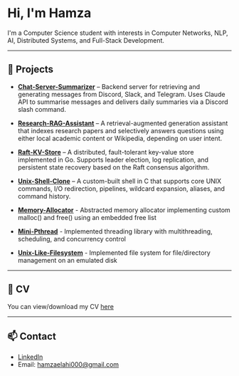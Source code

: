 # Hi, I'm Hamza

I'm a Computer Science student with interests in Computer Networks, NLP, AI, Distributed Systems, and Full-Stack Development.

---

## 🔧 Projects

- **[Chat-Server-Summarizer](https://github.com/soddi1/chat-summary-server)** – Backend server for retrieving and generating messages from Discord, Slack, and Telegram. Uses Claude API to summarise messages and delivers daily summaries via a Discord slash command.
  
- **[Research-RAG-Assistant](https://github.com/soddi1/research-rag-assistant)** – A retrieval-augmented generation assistant that indexes research papers and selectively answers questions using either local academic content or Wikipedia, depending on user intent.
  
- **[Raft-KV-Store](https://github.com/soddi1/raft-kv-store)** – A distributed, fault-tolerant key-value store implemented in Go. Supports leader election, log replication, and persistent state recovery based on the Raft consensus algorithm.
  
- **[Unix-Shell-Clone](https://github.com/soddi1/unix-shell-clone)** – A custom-built shell in C that supports core UNIX commands, I/O redirection, pipelines, wildcard expansion, aliases, and command history.

- **[Memory-Allocator](https://github.com/soddi1/memory-allocator)** - Abstracted memory allocator implementing custom malloc() and free() using an embedded free list

- **[Mini-Pthread](https://github.com/soddi1/mini-pthread)** - Implemented threading library with multithreading, scheduling, and concurrency control

- **[Unix-Like-Filesystem](https://github.com/soddi1/unix-like-filesystem)** - Implemented file system for file/directory management on an emulated disk

---

## 📄 CV

You can view/download my CV [here](https://drive.google.com/file/d/1_U_i17AVLEQSXqo5eTuo96ZEQ9wtVs-v/view?usp=sharing)  

---

## 📫 Contact

- [LinkedIn](https://www.linkedin.com/in/sheikh-hamza-elahi-sodana/)
- Email: hamzaelahi000@gmail.com
